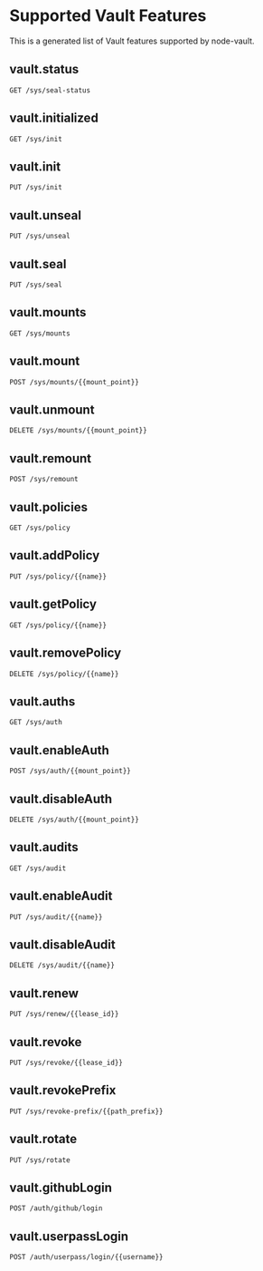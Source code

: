# Supported Vault Features

 This is a generated list of Vault features supported by node-vault.

## vault.status

`GET /sys/seal-status`

## vault.initialized

`GET /sys/init`

## vault.init

`PUT /sys/init`

## vault.unseal

`PUT /sys/unseal`

## vault.seal

`PUT /sys/seal`

## vault.mounts

`GET /sys/mounts`

## vault.mount

`POST /sys/mounts/{{mount_point}}`

## vault.unmount

`DELETE /sys/mounts/{{mount_point}}`

## vault.remount

`POST /sys/remount`

## vault.policies

`GET /sys/policy`

## vault.addPolicy

`PUT /sys/policy/{{name}}`

## vault.getPolicy

`GET /sys/policy/{{name}}`

## vault.removePolicy

`DELETE /sys/policy/{{name}}`

## vault.auths

`GET /sys/auth`

## vault.enableAuth

`POST /sys/auth/{{mount_point}}`

## vault.disableAuth

`DELETE /sys/auth/{{mount_point}}`

## vault.audits

`GET /sys/audit`

## vault.enableAudit

`PUT /sys/audit/{{name}}`

## vault.disableAudit

`DELETE /sys/audit/{{name}}`

## vault.renew

`PUT /sys/renew/{{lease_id}}`

## vault.revoke

`PUT /sys/revoke/{{lease_id}}`

## vault.revokePrefix

`PUT /sys/revoke-prefix/{{path_prefix}}`

## vault.rotate

`PUT /sys/rotate`

## vault.githubLogin

`POST /auth/github/login`

## vault.userpassLogin

`POST /auth/userpass/login/{{username}}`